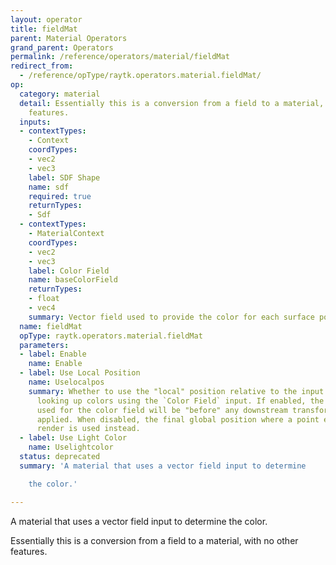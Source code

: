 ```yaml
---
layout: operator
title: fieldMat
parent: Material Operators
grand_parent: Operators
permalink: /reference/operators/material/fieldMat
redirect_from:
  - /reference/opType/raytk.operators.material.fieldMat/
op:
  category: material
  detail: Essentially this is a conversion from a field to a material, with no other
    features.
  inputs:
  - contextTypes:
    - Context
    coordTypes:
    - vec2
    - vec3
    label: SDF Shape
    name: sdf
    required: true
    returnTypes:
    - Sdf
  - contextTypes:
    - MaterialContext
    coordTypes:
    - vec2
    - vec3
    label: Color Field
    name: baseColorField
    returnTypes:
    - float
    - vec4
    summary: Vector field used to provide the color for each surface point.
  name: fieldMat
  opType: raytk.operators.material.fieldMat
  parameters:
  - label: Enable
    name: Enable
  - label: Use Local Position
    name: Uselocalpos
    summary: Whether to use the "local" position relative to the input shape when
      looking up colors using the `Color Field` input. If enabled, the coordinates
      used for the color field will be "before" any downstream transformations are
      applied. When disabled, the final global position where a point ends up in the
      render is used instead.
  - label: Use Light Color
    name: Uselightcolor
  status: deprecated
  summary: 'A material that uses a vector field input to determine

    the color.'

---
```



A material that uses a vector field input to determine
the color.

Essentially this is a conversion from a field to a material, with no other features.